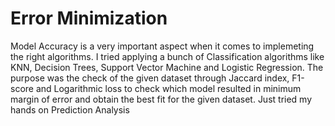 # Error Minimization 
Model Accuracy is a very important aspect when it comes to implemeting the right algorithms.
I tried applying a bunch of Classification algorithms like KNN, Decision Trees, Support Vector Machine and Logistic Regression. The purpose was the check of the given dataset through Jaccard index, F1-score and Logarithmic loss to check which model resulted in minimum margin of error and obtain the best fit for the given dataset.
Just tried my hands on Prediction Analysis
